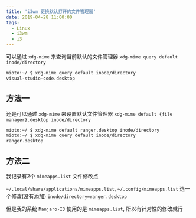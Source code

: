 ```yaml
---
title: 'i3wm 更换默认打开的文件管理器'
date: 2019-04-28 11:00:00
tags:
  - Linux
  - i3wm
  - i3
---
```


可以通过 `xdg-mime` 来查询当前默认的文件管理器 `xdg-mime query default inode/directory`

```bash
mioto:~/ $ xdg-mime query default inode/directory
visual-studio-code.desktop
```

## 方法一

还是可以通过 `xdg-mime` 来设置默认文件管理器 `xdg-mime default {file manager}.desktop inode/directory`

```bash
mioto:~/ $ xdg-mime default ranger.desktop inode/directory
mioto:~/ $ xdg-mime query default inode/directory
ranger.desktop
```

## 方法二

我记录有2个 `mimeapps.list` 文件修改点

`~/.local/share/applications/mimeapps.list`, `~/.config/mimeapps.list` 选一个修改(没有添加) `inode/directory=ranger.desktop`

但是我的系统 `Manjaro-I3` 使用的是 `mimeapps.list`, 所以有针对性的修改就行